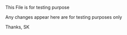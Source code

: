 This File is for testing purpose

Any changes appear here are for testing
purposes only

Thanks,
SK
